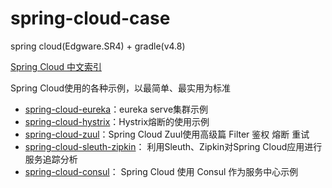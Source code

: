 # spring-cloud-case
spring cloud(Edgware.SR4) + gradle(v4.8)

[Spring Cloud 中文索引](https://github.com/FlyFire-Young/spring-cloud-case)

Spring Cloud使用的各种示例，以最简单、最实用为标准

- [spring-cloud-eureka](https://github.com/FlyFire-Young/spring-cloud-case/tree/master/spring-cloud-eureka)：eureka serve集群示例
- [spring-cloud-hystrix](https://github.com/FlyFire-Young/spring-cloud-case/tree/master/spring-cloud-hystrix)：Hystrix熔断的使用示例
- [spring-cloud-zuul](https://github.com/FlyFire-Young/spring-cloud-case/tree/master/spring-cloud-zuul)：Spring Cloud Zuul使用高级篇 Filter 鉴权 熔断 重试   
- [spring-cloud-sleuth-zipkin](https://github.com/FlyFire-Young/spring-cloud-case/tree/master/spring-cloud-sleuth-zipkin)： 利用Sleuth、Zipkin对Spring Cloud应用进行服务追踪分析  
- [spring-cloud-consul](https://github.com/FlyFire-Young/spring-cloud-case/tree/master/spring-cloud-consul)： Spring Cloud 使用 Consul 作为服务中心示例  

